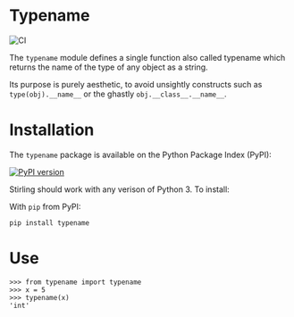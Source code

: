 # Typename

![CI](https://github.com/sixty-north/typename/actions/workflows/actions.yml/badge.svg)

The `typename` module defines a single function also called typename which returns the name of the
type of any object as a string.

Its purpose is purely aesthetic, to avoid unsightly constructs such as `type(obj).__name__` or the
ghastly `obj.__class__.__name__`.

# Installation

The `typename` package is available on the Python Package Index (PyPI):

[![PyPI version](https://badge.fury.io/py/typename.svg)](https://badge.fury.io/py/typename)

Stirling should work with any verison of Python 3. To install:

With `pip` from PyPI:

    pip install typename

# Use

    >>> from typename import typename
    >>> x = 5
    >>> typename(x)
    'int'
